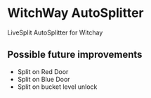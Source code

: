 # WitchWay AutoSplitter

LiveSplit AutoSplitter for Witchay  

## Possible future improvements

- Split on Red Door
- Split on Blue Door
- Split on bucket level unlock
